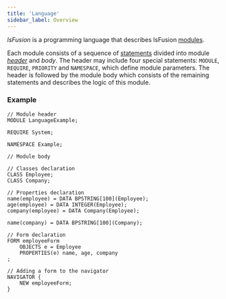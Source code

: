 ```yaml
---
title: 'Language'
sidebar_label: Overview
---
```


*lsFusion* is a programming language that describes lsFusion [modules](Modules.md).

Each module consists of a sequence of [statements](Instructions.md) divided into module [*header*](Module_header.md) and *body*. The header may include four special statements: `MODULE`, `REQUIRE`, `PRIORITY` and `NAMESPACE`, which define module parameters. The header is followed by the module body which consists of the remaining statements and describes the logic of this module.

### Example

```lsf
// Module header
MODULE LanguageExample;

REQUIRE System;

NAMESPACE Example;

// Module body

// Classes declaration
CLASS Employee;
CLASS Company;

// Properties declaration
name(employee) = DATA BPSTRING[100](Employee);
age(employee) = DATA INTEGER(Employee);
company(employee) = DATA Company(Employee);

name(company) = DATA BPSTRING[100](Company);

// Form declaration
FORM employeeForm
    OBJECTS e = Employee
    PROPERTIES(e) name, age, company
;

// Adding a form to the navigator
NAVIGATOR {
    NEW employeeForm;
}
```

